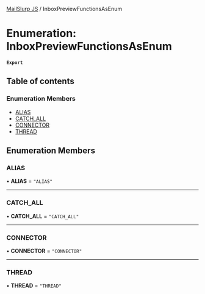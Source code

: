 [MailSlurp JS](../README.md) / InboxPreviewFunctionsAsEnum

# Enumeration: InboxPreviewFunctionsAsEnum

**`Export`**

## Table of contents

### Enumeration Members

- [ALIAS](InboxPreviewFunctionsAsEnum.md#alias)
- [CATCH\_ALL](InboxPreviewFunctionsAsEnum.md#catch_all)
- [CONNECTOR](InboxPreviewFunctionsAsEnum.md#connector)
- [THREAD](InboxPreviewFunctionsAsEnum.md#thread)

## Enumeration Members

### ALIAS

• **ALIAS** = ``"ALIAS"``

___

### CATCH\_ALL

• **CATCH\_ALL** = ``"CATCH_ALL"``

___

### CONNECTOR

• **CONNECTOR** = ``"CONNECTOR"``

___

### THREAD

• **THREAD** = ``"THREAD"``
